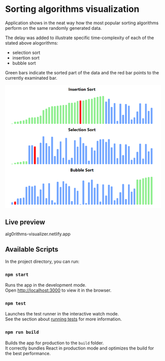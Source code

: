 
# Sorting algorithms visualization

Application shows in the neat way how the most popular sorting algorithms perform on the same randomly generated data.

The delay was added to illustrate specific time-complexity of each of the stated above alogorithms:

* selection sort
* insertion sort
* bubble sort

Green bars indicate the sorted part of the data and the red bar points to the currently examinated bar.

![sorting algorithms](./src/assets/preview.png)

## Live preview
alg0rithms-visualizer.netlify.app
## Available Scripts

In the project directory, you can run:

### `npm start`

Runs the app in the development mode.\
Open [http://localhost:3000](http://localhost:3000) to view it in the browser.



### `npm test`

Launches the test runner in the interactive watch mode.\
See the section about [running tests](https://facebook.github.io/create-react-app/docs/running-tests) for more information.

### `npm run build`

Builds the app for production to the `build` folder.\
It correctly bundles React in production mode and optimizes the build for the best performance.





